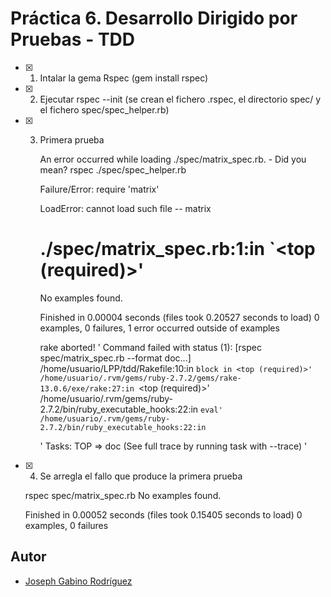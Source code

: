 # Práctica 6. Desarrollo Dirigido por Pruebas - TDD

- [x] 1. Intalar la gema Rspec (gem install rspec)

- [x] 2. Ejecutar rspec --init (se crean el fichero .rspec, el directorio spec/ y el fichero spec/spec\_helper.rb)

- [x] 3. Primera prueba

        An error occurred while loading ./spec/matrix_spec.rb. - Did you mean?
                    rspec ./spec/spec_helper.rb

        Failure/Error: require 'matrix'

        LoadError:
        cannot load such file -- matrix
        # ./spec/matrix_spec.rb:1:in `<top (required)>'
        No examples found.

        Finished in 0.00004 seconds (files took 0.20527 seconds to load)
        0 examples, 0 failures, 1 error occurred outside of examples

        rake aborted!
        '
        Command failed with status (1): [rspec spec/matrix_spec.rb --format doc...]
        /home/usuario/LPP/tdd/Rakefile:10:in `block in <top (required)>'
        /home/usuario/.rvm/gems/ruby-2.7.2/gems/rake-13.0.6/exe/rake:27:in `<top (required)>'
        /home/usuario/.rvm/gems/ruby-2.7.2/bin/ruby_executable_hooks:22:in `eval'
        /home/usuario/.rvm/gems/ruby-2.7.2/bin/ruby_executable_hooks:22:in `<main>'
        Tasks: TOP => doc
        (See full trace by running task with --trace)
        '


- [X] 4. Se arregla el fallo que produce la primera prueba

	rspec spec/matrix_spec.rb
	No examples found.


	Finished in 0.00052 seconds (files took 0.15405 seconds to load)
	0 examples, 0 failures

	





## Autor
* [Joseph Gabino Rodríguez](https://github.com/alu0101329161)
